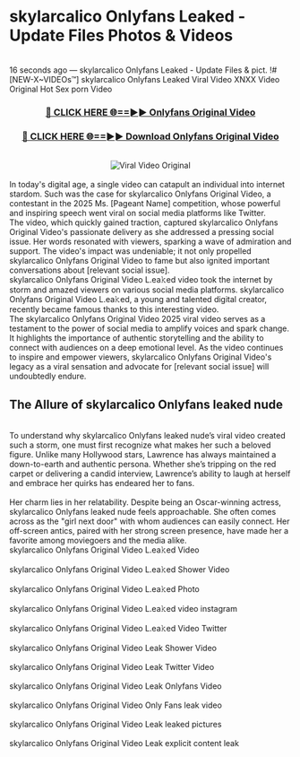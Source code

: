 # skylarcalico Onlyfans Leaked - Update Files Photos & Videos 
<br>
16 seconds ago — skylarcalico Onlyfans Leaked - Update Files & pict. !#[NEW-X~VIDEOs™] skylarcalico Onlyfans Leaked Viral Video XNXX Video Original Hot Sex porn Video
<br>
<div align="center">
<h3><a href="http://freeplayer.one?title=skylarcalico&ref=25OR" rel="nofollow">🔴 CLICK HERE 🌐==►► Onlyfans Original Video</a></h3>
<h3><a href="http://freeplayer.one?title=skylarcalico&ref=25OR" rel="nofollow">🔴 CLICK HERE 🌐==►► Download Onlyfans Original Video</a></h3>
<br>
<a href="http://freeplayer.one?title=skylarcalico&ref=25OR" rel="nofollow" data-target="animated-image.originalLink"><img src="https://i.ibb.co.com/xMMVF88/686577567.gif" alt="Viral Video Original" style="max-width: 100%; display: inline-block;" data-target="animated-image.originalImage"></a>
</div>
<br>
In today's digital age, a single video can catapult an individual into internet stardom. Such was the case for skylarcalico Onlyfans Original Video, a contestant in the 2025 Ms. [Pageant Name] competition, whose powerful and inspiring speech went viral on social media platforms like Twitter.
<br>
The video, which quickly gained traction, captured skylarcalico Onlyfans Original Video's passionate delivery as she addressed a pressing social issue. Her words resonated with viewers, sparking a wave of admiration and support. The video's impact was undeniable; it not only propelled skylarcalico Onlyfans Original Video to fame but also ignited important conversations about [relevant social issue].
<br>
skylarcalico Onlyfans Original Video L.ea𝚔ed video took the internet by storm and amazed viewers on various social media platforms. skylarcalico Onlyfans Original Video L.ea𝚔ed, a young and talented digital creator, recently became famous thanks to this interesting video.
<br>
The skylarcalico Onlyfans Original Video 2025 viral video serves as a testament to the power of social media to amplify voices and spark change. It highlights the importance of authentic storytelling and the ability to connect with audiences on a deep emotional level. As the video continues to inspire and empower viewers, skylarcalico Onlyfans Original Video's legacy as a viral sensation and advocate for [relevant social issue] will undoubtedly endure.
<br>
<h2>The Allure of skylarcalico Onlyfans leaked nude</h2>
<br>
To understand why skylarcalico Onlyfans leaked nude’s viral video created such a storm, one must first recognize what makes her such a beloved figure. Unlike many Hollywood stars, Lawrence has always maintained a down-to-earth and authentic persona. Whether she’s tripping on the red carpet or delivering a candid interview, Lawrence’s ability to laugh at herself and embrace her quirks has endeared her to fans.
<br><br>
Her charm lies in her relatability. Despite being an Oscar-winning actress, skylarcalico Onlyfans leaked nude feels approachable. She often comes across as the "girl next door" with whom audiences can easily connect. Her off-screen antics, paired with her strong screen presence, have made her a favorite among moviegoers and the media alike.
<br>
skylarcalico Onlyfans Original Video L.ea𝚔ed Video
<br><br>
skylarcalico Onlyfans Original Video L.ea𝚔ed Shower Video
<br><br>
skylarcalico Onlyfans Original Video L.ea𝚔ed Photo
<br><br>
skylarcalico Onlyfans Original Video L.ea𝚔ed video instagram
<br><br>
skylarcalico Onlyfans Original Video L.ea𝚔ed Video Twitter
<br><br>
skylarcalico Onlyfans Original Video Leak Shower Video
<br><br>
skylarcalico Onlyfans Original Video Leak Twitter Video
<br><br>
skylarcalico Onlyfans Original Video Leak Onlyfans Video
<br><br>
skylarcalico Onlyfans Original Video Only Fans leak video
<br><br>
skylarcalico Onlyfans Original Video Leak leaked pictures
<br><br>
skylarcalico Onlyfans Original Video Leak explicit content leak